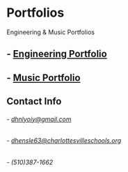 # Portfolios
Engineering &amp; Music Portfolios

## - [Engineering Portfolio](https://github.com/DylnHnlyOIY/Engineering-Portfolio)
## - [Music Portfolio](https://github.com/DylnHnlyOIY/Music-Portfolio)

## Contact Info
 
###### - dhnlyoiy@gmail.com
###### - dhensle63@charlottesvilleschools.org
###### - (510)387-1662
